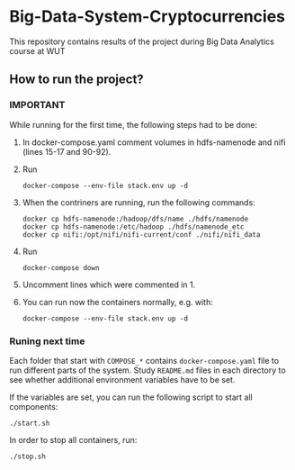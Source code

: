 # Big-Data-System-Cryptocurrencies

This repository contains results of the project during Big Data Analytics course at WUT

## How to run the project?

### IMPORTANT

While running for the first time, the following steps had to be done:

1. In docker-compose.yaml comment volumes in hdfs-namenode and nifi (lines 15-17 and 90-92).

2. Run

    ```
    docker-compose --env-file stack.env up -d
    ```

3. When the contriners are running, run the following commands:

    ```
    docker cp hdfs-namenode:/hadoop/dfs/name ./hdfs/namenode
    docker cp hdfs-namenode:/etc/hadoop ./hdfs/namenode_etc
    docker cp nifi:/opt/nifi/nifi-current/conf ./nifi/nifi_data
    ```

4. Run

    ```
    docker-compose down
    ```

5. Uncomment lines which were commented in 1.

6. You can run now the containers normally, e.g. with:

    ```
    docker-compose --env-file stack.env up -d
    ```


### Runing next time

Each folder that start with `COMPOSE_*` contains `docker-compose.yaml` file to run different parts of the system. Study `README.md` files in each directory to see whether additional environment variables have to be set.

If the variables are set, you can run the following script to start all components:

```
./start.sh
```

In order to stop all containers, run:

```
./stop.sh
```
